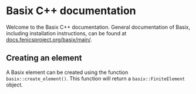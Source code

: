 # Basix C++ documentation

Welcome to the Basix C++ documentation.
General documentation of Basix, including installation instructions, can be found at [docs.fenicsproject.org/basix/main/](../).

## Creating an element
A Basix element can be created using the function `basix::create_element()`.
This function will return a `basix::FiniteElement` object.
